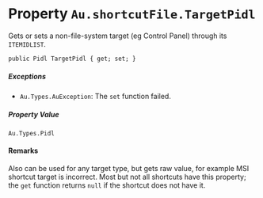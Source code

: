 # Property `Au.shortcutFile.TargetPidl`

Gets or sets a non-file-system target (eg Control Panel) through its `ITEMIDLIST`.

```
public Pidl TargetPidl { get; set; }
```

##### Exceptions

- `Au.Types.AuException`:
    The `set` function failed.

##### Property Value

`Au.Types.Pidl`

#### Remarks

Also can be used for any target type, but gets raw value, for example MSI shortcut target is incorrect. Most but not all shortcuts have this property; the `get` function returns `null` if the shortcut does not have it.